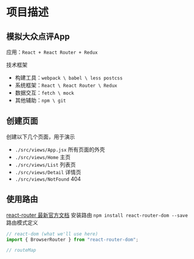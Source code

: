 # 项目描述

## 模拟大众点评App
应用：`React + React Router + Redux`

技术框架
- 构建工具：`webpack \ babel \ less postcss`
- 系统框架：`React \ React Router \ Redux`
- 数据交互：`fetch \ mock`
- 其他辅助：`npm \ git`

## 创建页面

创建以下几个页面，用于演示
- `./src/views/App.jsx` 所有页面的外壳
- `./src/views/Home` 主页
- `./src/views/List` 列表页
- `./src/views/Detail` 详情页
- `./src/views/NotFound` 404

## 使用路由
[react-router 最新官方文档](https://reacttraining.com/react-router/web/guides/philosophy)
安装路由 `npm install react-router-dom --save`<br />
路由模式定义
```javascript
// react-dom (what we'll use here)
import { BrowserRouter } from "react-router-dom";
```

```jsx
// routeMap


```

